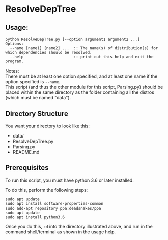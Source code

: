 # ResolveDepTree

## Usage: <br/>
```
python ResolveDepTree.py [--option argument1 argument2 ...]
Options:
  --name [name1] [name2] ...  :: The name(s) of distribution(s) for which dependencies should be resolved.
  --help                      :: print out this help and exit the program.
```
Notes:<br/>
There must be at least one option specified, and at least one name if the option specified is `--name`.<br/>
This script (and thus the other module for this script, Parsing.py) should be placed within the same directory as the folder containing all the distros (which must be named "data").

## Directory Structure

You want your directory to look like this:

* data/
* ResolveDepTree.py
* Parsing.py
* README.md

## Prerequisites

To run this script, you must have python 3.6 or later installed.

To do this, perform the following steps:
```
sudo apt update
sudo apt install software-properties-common
sudo add-apt repository ppa:deadsnakes/ppa
sudo apt update
sudo apt install python3.6
```

Once you do this, `cd` into the directory illustrated above, and run in the command shell/terminal as shown in the usage help.

